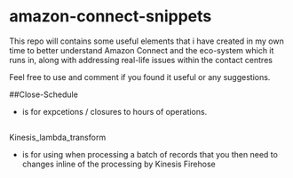# amazon-connect-snippets

This repo will contains some useful elements that i have created in my own time to better understand Amazon Connect and the eco-system which it runs in, along with addressing real-life issues within the contact centres

Feel free to use and comment if you found it useful or any suggestions.

##Close-Schedule
- is for expcetions / closures to hours of operations.

##
Kinesis_lambda_transform 
- is for using when processing a batch of records that you then need to changes inline of the processing by Kinesis Firehose
